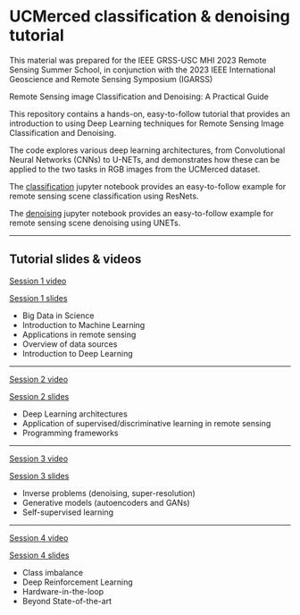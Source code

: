 # UCMerced classification & denoising tutorial

This material was prepared for the IEEE GRSS-USC MHI 2023 Remote Sensing Summer School, in conjunction with the 2023 IEEE International Geoscience and Remote Sensing Symposium (IGARSS)

Remote Sensing image Classification and Denoising: A Practical Guide

This repository contains a hands-on, easy-to-follow tutorial that provides an introduction to using Deep Learning techniques for Remote Sensing Image Classification and Denoising. 

The code explores various deep learning architectures, from Convolutional Neural Networks (CNNs) to U-NETs, and demonstrates how these can be applied to the two tasks in RGB images from the UCMerced dataset.

The [classification](https://github.com/gtsagkatakis/GRSS2023_Classification_Denoising_tutorial/blob/main/Tutorial2023_Classification_UCMerced.ipynb) jupyter notebook provides an easy-to-follow example for remote sensing scene classification using ResNets.

The [denoising](https://github.com/gtsagkatakis/GRSS2023_Classification_Denoising_tutorial/blob/main/Tutorial2023_Classification_UCMerced.ipynb) jupyter notebook provides an easy-to-follow example for remote sensing scene denoising using UNETs.

***

## Tutorial slides & videos

[Session 1 video](https://youtu.be/N2SH20TJbRQ?si=Vb6INKW45-7UmbCs)

[Session 1 slides](https://github.com/gtsagkatakis/GRSS2023_Classification_Denoising_tutorial/blob/main/Session%201%20Final.pdf)

* Big Data in Science 
* Introduction to Machine Learning
* Applications in remote sensing
* Overview of data sources
* Introduction to Deep Learning

***

[Session 2 video](https://youtu.be/zP7eUvyoONk?si=dvdJcMe-EotoYhrI)

[Session 2 slides](https://github.com/gtsagkatakis/GRSS2023_Classification_Denoising_tutorial/blob/main/Session%202%20Final.pdf)

* Deep Learning architectures
* Application of supervised/discriminative learning in remote sensing
* Programming frameworks

***

[Session 3 video](https://youtu.be/sfumLg9haLU?si=N3Ab7a4dbZn8Qrsf)

[Session 3 slides](https://github.com/gtsagkatakis/GRSS2023_Classification_Denoising_tutorial/blob/main/Session%203%20Final.pdf)

* Inverse problems (denoising, super-resolution)
* Generative models (autoencoders and GANs)
* Self-supervised learning

***

[Session 4 video](https://youtu.be/OEC2bFRpSxo?si=Qfqgc0gSaQSLtZQq)

[Session 4 slides](https://github.com/gtsagkatakis/GRSS2023_Classification_Denoising_tutorial/blob/8d19e6251b4a88a27f8dc098c800e484f73f53e7/Session%204%20FInal.pdf)

* Class imbalance
* Deep Reinforcement Learning
* Hardware-in-the-loop
* Beyond State-of-the-art
